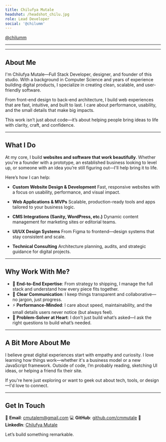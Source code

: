 ```yaml
---
title: Chilufya Mutale
headshot: /headshot_chilu.jpg
role: Lead Developer
social: '@chilumm'
---
```


[@chilumm](https://twitter.com/chilumm)

---

<!-- ![Headshot](/path-to-your-headshot.jpg) -->

---

## About Me

I'm Chilufya Mutale—Full Stack Developer, designer, and founder of this studio. With a background in Computer Science and years of experience building digital products, I specialize in creating clean, scalable, and user-friendly software.

From front-end design to back-end architecture, I build web experiences that are fast, intuitive, and built to last. I care about performance, usability, and the small details that make big impacts.

This work isn’t just about code—it’s about helping people bring ideas to life with clarity, craft, and confidence.

---

## What I Do

At my core, I build **websites and software that work beautifully**. Whether you're a founder with a prototype, an established business looking to level up, or someone with an idea you’re still figuring out—I'll help bring it to life.

Here’s how I can help:

* **Custom Website Design & Development**
  Fast, responsive websites with a focus on usability, performance, and visual impact.

* **Web Applications & MVPs**
  Scalable, production-ready tools and apps tailored to your business logic.

* **CMS Integrations (Sanity, WordPress, etc.)**
  Dynamic content management for marketing sites or editorial teams.

* **UI/UX Design Systems**
  From Figma to frontend—design systems that stay consistent and scale.

* **Technical Consulting**
  Architecture planning, audits, and strategic guidance for digital projects.

---

## Why Work With Me?

* 🎯 **End-to-End Expertise**: From strategy to shipping, I manage the full stack and understand how every piece fits together.
* 💬 **Clear Communication**: I keep things transparent and collaborative—no jargon, just progress.
* ⚡ **Performance-Minded**: I care about speed, maintainability, and the small details users never notice (but always feel).
* 🧠 **Problem-Solver at Heart**: I don’t just build what’s asked—I ask the right questions to build what’s needed.

---

## A Bit More About Me

I believe great digital experiences start with empathy and curiosity. I love learning how things work—whether it's a business model or a new JavaScript framework. Outside of code, I’m probably reading, sketching UI ideas, or helping a friend fix their site.

If you're here just exploring or want to geek out about tech, tools, or design—I'd love to connect.

---

## Get In Touch

📧 **Email**: [cmutalem@gmail.com](mailto:cmutalem@gmail.com)
💻 **GitHub**: [github.com/cmmutale](https://github.com/cmmutale)
🔗 **LinkedIn**: [Chilufya Mutale](https://linkedin.com/in/chilufya-mutale)

Let’s build something remarkable.

